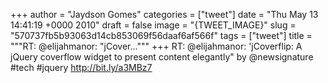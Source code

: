 
+++
author = "Jaydson Gomes"
categories = ["tweet"]
date = "Thu May 13 14:41:19 +0000 2010"
draft = false
image = "{TWEET_IMAGE}"
slug = "570737fb5b93063d14cb853069f56daaf6af566f"
tags = ["tweet"]
title = """RT: @elijahmanor: "jCover..."""
+++
RT: @elijahmanor: 'jCoverflip: A jQuery coverflow widget to present content elegantly" by @newsignature #tech #jquery http://bit.ly/a3MBz7

